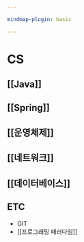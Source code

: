 ```yaml
---

mindmap-plugin: basic

---
```


# CS

## [[Java]]

## [[Spring]]

## [[운영체제]]

## [[네트워크]]

## [[데이터베이스]]

## ETC
- GIT
- [[프로그래밍 패러다임]]